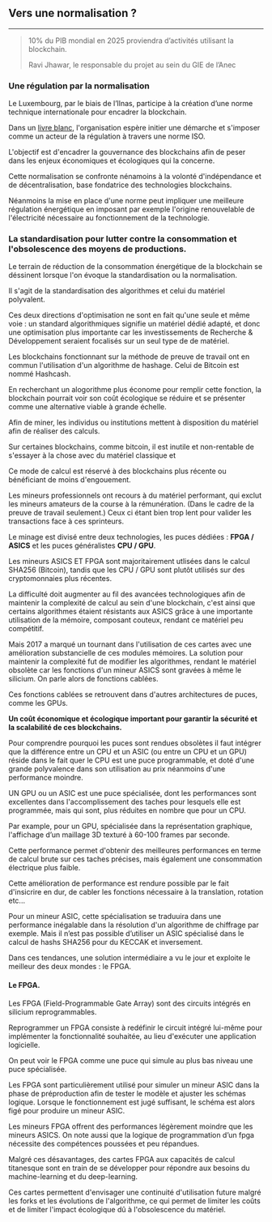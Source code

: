 ## Vers une normalisation ?
---

> 10% du PIB mondial en 2025 proviendra d’activités utilisant la blockchain.
> 
> Ravi Jhawar, le responsable du projet au sein du GIE de l’Anec

### Une régulation par la normalisation
Le Luxembourg, par le biais de l’Ilnas, participe à la création d’une norme technique internationale pour encadrer la blockchain. 

Dans un [livre blanc](../../sources/wp_blockchain_ilnase.pdf), l'organisation espère initier une démarche et s'imposer comme un acteur de la régulation à travers une norme ISO.

L'objectif est d'encadrer la gouvernance des blockchains afin de peser dans les enjeux économiques et écologiques qui la concerne. 

Cette normalisation se confronte nénamoins à la volonté d'indépendance et de décentralisation, base fondatrice des technologies blockchains. 

Néanmoins la mise en place d'une norme peut impliquer une meilleure régulation énergétique en imposant par exemple l'origine renouvelable de l'électricité nécessaire au fonctionnement de la technologie.

### La standardisation pour lutter contre la consommation et l'obsolescence des moyens de productions.

Le terrain de réduction de la consommation énergétique de la blockchain se déssinent lorsque l'on évoque la standardisation ou la normalisation.

Il s'agit de la standardisation des algorithmes et celui du matériel polyvalent.

Ces deux directions d'optimisation ne sont en fait qu'une seule et même voie : un standard algorithmiques signifie un matériel dédié adapté, et donc une optimisation plus importante car les investissements de Recherche & Développement seraient focalisés sur un seul type de de matériel.

Les blockchains fonctionnant sur la méthode de preuve de travail ont en commun l'utilisation d'un algorithme de hashage. Celui de Bitcoin est nommé Hashcash.

En recherchant un alogorithme plus économe pour remplir cette fonction, la blockchain pourrait voir son coût écologique se réduire et se présenter comme une alternative viable à grande échelle.

Afin de miner, les individus ou institutions mettent à disposition du matériel afin de réaliser des calculs. 

Sur certaines blockchains, comme bitcoin, il est inutile et non-rentable de s'essayer à la chose avec du matériel classique et 

Ce mode de calcul est réservé à des blockchains plus récente ou bénéficiant de moins d'engouement.

Les mineurs professionnels ont recours à du matériel performant, qui exclut les mineurs amateurs de la course à la rémunération. (Dans le cadre de la preuve de travail seulement.) Ceux ci étant bien trop lent pour valider les transactions face à ces sprinteurs.

Le minage est divisé entre deux technologies, les puces dédiées : **FPGA / ASICS** et les puces généralistes **CPU / GPU**.

Les mineurs ASICS ET FPGA sont majoritairement utlisées dans le calcul SHA256 (Bitcoin), tandis que les CPU / GPU sont plutôt utilisés sur des cryptomonnaies plus récentes.

La difficulté doit augmenter au fil des avancées technologiques afin de maintenir la complexité de calcul au sein d'une blockchain, c'est ainsi que certains algorithmes étaient résistants aux ASICS grâce à une importante utilisation de la mémoire, composant couteux, rendant ce matériel peu compétitif.

Mais 2017 a marqué un tournant dans l'utilisation de ces cartes avec une amélioration substancielle de ces modules mémoires. La solution pour maintenir la complexité fut de modifier les algorithmes, rendant le matériel obsolète car les fonctions d'un mineur ASICS sont gravées à même le silicium. On parle alors de fonctions cablées.

Ces fonctions cablées se retrouvent dans d'autres architectures de puces, comme les GPUs.

**Un coût économique et écologique important pour garantir la sécurité et la scalabilité de ces blockchains.**

Pour comprendre pourquoi les puces sont rendues obsolètes il faut intégrer  que la différence entre un CPU et un ASIC (ou entre un CPU et un GPU) réside dans le fait quer le CPU est une puce programmable, et doté d'une grande polyvalence dans son utilisation au prix néanmoins d'une performance moindre.
 
 UN GPU ou un ASIC est une puce spécialisée, dont les performances sont excellentes dans l'accomplissement des taches pour lesquels elle est programmée, mais qui sont, plus réduites en nombre que pour un CPU. 
 
 Par example, pour un GPU, spécialisée dans la représentation graphique, l'affichage d’un maillage 3D texturé à 60-100 frames par seconde.
 
 Cette performance permet d'obtenir des meilleures performances en terme de calcul brute sur ces taches précises, mais également une consommation électrique plus faible.
 
 Cette amélioration de performance est rendure possible par le fait d'insicrire en dur, de cabler les fonctions nécessaire à la translation, rotation etc...
 
 Pour un mineur ASIC, cette spécialisation se traduuira dans une performance inégalable dans la résolution d'un algorithme de chiffrage par exemple. Mais il n’est pas possible d’utiliser un ASIC spécialisé dans le calcul de hashs SHA256 pour du KECCAK et inversement.
 
 
Dans ces tendances, une solution intermédiaire a vu le jour et exploite le meilleur des deux mondes : le FPGA.

#### Le FPGA.
Les FPGA (Field-Programmable Gate Array) sont des circuits intégrés en silicium reprogrammables. 

Reprogrammer un FPGA consiste à redéfinir le circuit intégré lui-même pour implémenter la fonctionnalité souhaitée, au lieu d'exécuter une application logicielle. 

On peut voir le FPGA comme une puce qui simule au plus bas niveau une puce spécialisée.  

Les FPGA sont particulièrement utilisé pour simuler un mineur ASIC dans la phase de préproduction afin de tester le modèle et ajuster les schémas logique. Lorsque le fonctionnement est jugé suffisant, le schéma est alors figé pour produire un mineur ASIC. 

Les mineurs FPGA offrent des performances légèrement moindre que les mineurs ASICS. On note aussi que la logique de programmation d’un fpga nécessite des compétences poussées et peu répandues.

Malgré ces désavantages, des cartes FPGA aux capacités de calcul titanesque sont en train de se développer pour répondre aux besoins du machine-learning et du deep-learning. 

Ces cartes permettent d'envisager une continuité d'utilisation future malgré les forks et les évolutions de l'algorithme, ce qui permet de limiter les coûts et de limiter l'impact écologique dû à l'obsolescence du matériel.

[//]: # (TODO: Add part opportunité de cabler les fonctions)
